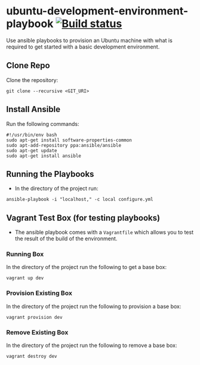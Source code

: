 # ubuntu-development-environment-playbook [![Build status](https://ci.appveyor.com/api/projects/status/h9jfg86ujd058s0b?svg=true)](https://ci.appveyor.com/project/AndyMacDroo/ubuntu-development-environment-playbook)

Use ansible playbooks to provision an Ubuntu machine with what is required to get started with a basic development environment.

## Clone Repo ##

Clone the repository:

```
git clone --recursive <GIT_URI>
```

## Install Ansible ##

Run the following commands:

```
#!/usr/bin/env bash
sudo apt-get install software-properties-common
sudo apt-add-repository ppa:ansible/ansible
sudo apt-get update
sudo apt-get install ansible
```

## Running the Playbooks ##

* In the directory of the project run:

```
ansible-playbook -i "localhost," -c local configure.yml
```

## Vagrant Test Box (for testing playbooks) ##

* The ansible playbook comes with a `Vagrantfile` which allows you to test the result of the build of the environment. 

### Running Box ###

In the directory of the project run the following to get a base box:

```
vagrant up dev
```

### Provision Existing Box ###

In the directory of the project run the following to provision a base box:

```
vagrant provision dev
```


### Remove Existing Box ###

In the directory of the project run the following to remove a base box:

```
vagrant destroy dev
```

